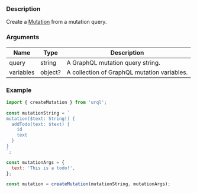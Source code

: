 ### Description

Create a [Mutation](Mutation) from a mutation query.

### Arguments

| Name      | Type    | Description                                 |
| --------- | ------- | ------------------------------------------- |
| query     | string  | A GraphQL mutation query string.            |
| variables | object? | A collection of GraphQL mutation variables. |

### Example

```jsx
import { createMutation } from 'urql';

const mutationString = `
mutation($text: String!) {
  addTodo(text: $text) {
    id
    text
  }
}
`;

const mutationArgs = {
  text: 'This is a todo!',
};

const mutation = createMutation(mutationString, mutationArgs);
```
